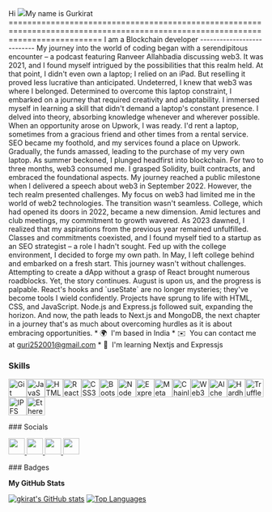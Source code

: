 Hi ![](https://user-images.githubusercontent.com/18350557/176309783-0785949b-9127-417c-8b55-ab5a4333674e.gif)My name is Gurkirat ================================================================================================================================  I am a Blockchain developer ---------------------------  My journey into the world of coding began with a serendipitous encounter – a podcast featuring Ranveer Allahbadia discussing web3. It was 2021, and I found myself intrigued by the possibilities that this realm held. At that point, I didn't even own a laptop; I relied on an iPad. But reselling it proved less lucrative than anticipated. Undeterred, I knew that web3 was where I belonged. Determined to overcome this laptop constraint, I embarked on a journey that required creativity and adaptability. I immersed myself in learning a skill that didn't demand a laptop's constant presence. I delved into theory, absorbing knowledge whenever and wherever possible. When an opportunity arose on Upwork, I was ready. I'd rent a laptop, sometimes from a gracious friend and other times from a rental service. SEO became my foothold, and my services found a place on Upwork. Gradually, the funds amassed, leading to the purchase of my very own laptop. As summer beckoned, I plunged headfirst into blockchain. For two to three months, web3 consumed me. I grasped Solidity, built contracts, and embraced the foundational aspects. My journey reached a public milestone when I delivered a speech about web3 in September 2022. However, the tech realm presented challenges. My focus on web3 had limited me in the world of web2 technologies. The transition wasn't seamless. College, which had opened its doors in 2022, became a new dimension. Amid lectures and club meetings, my commitment to growth wavered. As 2023 dawned, I realized that my aspirations from the previous year remained unfulfilled. Classes and commitments coexisted, and I found myself tied to a startup as an SEO strategist – a role I hadn't sought. Fed up with the college environment, I decided to forge my own path. In May, I left college behind and embarked on a fresh start. This journey wasn't without challenges. Attempting to create a dApp without a grasp of React brought numerous roadblocks. Yet, the story continues. August is upon us, and the progress is palpable. React's hooks and \`useState\` are no longer mysteries; they've become tools I wield confidently. Projects have sprung to life with HTML, CSS, and JavaScript. Node.js and Express.js followed suit, expanding the horizon. And now, the path leads to Next.js and MongoDB, the next chapter in a journey that's as much about overcoming hurdles as it is about embracing opportunities.  * 🌍  I'm based in India * ✉️  You can contact me at [guri252001@gmail.com](mailto:guri252001@gmail.com) * 🧠  I'm learning Nextjs and Expressjs

### Skills  

<p align="left"> <a href="https://git-scm.com/" target="_blank" rel="noreferrer"><img src="https://raw.githubusercontent.com/danielcranney/readme-generator/main/public/icons/skills/git-colored.svg" width="36" height="36" alt="Git" /></a><a href="https://developer.mozilla.org/en-US/docs/Web/JavaScript" target="_blank" rel="noreferrer"><img src="https://raw.githubusercontent.com/danielcranney/readme-generator/main/public/icons/skills/javascript-colored.svg" width="36" height="36" alt="JavaScript" /></a><a href="https://developer.mozilla.org/en-US/docs/Glossary/HTML5" target="_blank" rel="noreferrer"><img src="https://raw.githubusercontent.com/danielcranney/readme-generator/main/public/icons/skills/html5-colored.svg" width="36" height="36" alt="HTML5" /></a><a href="https://reactjs.org/" target="_blank" rel="noreferrer"><img src="https://raw.githubusercontent.com/danielcranney/readme-generator/main/public/icons/skills/react-colored.svg" width="36" height="36" alt="React" /></a><a href="https://www.w3.org/TR/CSS/#css" target="_blank" rel="noreferrer"><img src="https://raw.githubusercontent.com/danielcranney/readme-generator/main/public/icons/skills/css3-colored.svg" width="36" height="36" alt="CSS3" /></a><a href="https://getbootstrap.com/" target="_blank" rel="noreferrer"><img src="https://raw.githubusercontent.com/danielcranney/readme-generator/main/public/icons/skills/bootstrap-colored.svg" width="36" height="36" alt="Bootstrap" /></a><a href="https://nodejs.org/en/" target="_blank" rel="noreferrer"><img src="https://raw.githubusercontent.com/danielcranney/readme-generator/main/public/icons/skills/nodejs-colored.svg" width="36" height="36" alt="NodeJS" /></a><a href="https://expressjs.com/" target="_blank" rel="noreferrer"><img src="https://raw.githubusercontent.com/danielcranney/readme-generator/main/public/icons/skills/express-colored.svg" width="36" height="36" alt="Express" /></a><a href="https://metamask.io/" target="_blank" rel="noreferrer"><img src="https://raw.githubusercontent.com/danielcranney/readme-generator/main/public/icons/skills/metamask-colored.svg" width="36" height="36" alt="MetaMask" /></a><a href="https://chain.link/" target="_blank" rel="noreferrer"><img src="https://raw.githubusercontent.com/danielcranney/readme-generator/main/public/icons/skills/chainlink-colored.svg" width="36" height="36" alt="Chainlink" /></a><a href="https://web3js.readthedocs.io/en/v1.7.1/#" target="_blank" rel="noreferrer"><img src="https://raw.githubusercontent.com/danielcranney/readme-generator/main/public/icons/skills/web3js-colored.svg" width="36" height="36" alt="Web3Js" /></a><a href="https://docs.alchemy.com/alchemy/documentation/alchemy-web3" target="_blank" rel="noreferrer"><img src="https://raw.githubusercontent.com/danielcranney/readme-generator/main/public/icons/skills/alchemy-colored.svg" width="36" height="36" alt="Alchemy" /></a><a href="https://hardhat.org/" target="_blank" rel="noreferrer"><img src="https://raw.githubusercontent.com/danielcranney/readme-generator/main/public/icons/skills/hardhat-colored.svg" width="36" height="36" alt="Hardhat" /></a><a href="https://trufflesuite.com" target="_blank" rel="noreferrer"><img src="https://raw.githubusercontent.com/danielcranney/readme-generator/main/public/icons/skills/truffle-colored.svg" width="36" height="36" alt="Truffle" /></a><a href="https://ipfs.io/" target="_blank" rel="noreferrer"><img src="https://raw.githubusercontent.com/danielcranney/readme-generator/main/public/icons/skills/ipfs-colored.svg" width="36" height="36" alt="IPFS" /></a><a href="https://ethereum.org/en/" target="_blank" rel="noreferrer"><img src="https://raw.githubusercontent.com/danielcranney/readme-generator/main/public/icons/skills/ethereum-colored.svg" width="36" height="36" alt="Ethereum" /></a> </p> 
 ### Socials  <p align="left"> <a href="https://discord.com/users/guri2969" target="_blank" rel="noreferrer"> <picture> <source media="(prefers-color-scheme: dark)" srcset="undefined" /> <source media="(prefers-color-scheme: light)" srcset="https://raw.githubusercontent.com/danielcranney/readme-generator/main/public/icons/socials/discord.svg" /> <img src="https://raw.githubusercontent.com/danielcranney/readme-generator/main/public/icons/socials/discord.svg" width="32" height="32" /> </picture> </a> <a href="https://www.github.com/gkirat" target="_blank" rel="noreferrer"> <picture> <source media="(prefers-color-scheme: dark)" srcset="https://raw.githubusercontent.com/danielcranney/readme-generator/main/public/icons/socials/github-dark.svg" /> <source media="(prefers-color-scheme: light)" srcset="https://raw.githubusercontent.com/danielcranney/readme-generator/main/public/icons/socials/github.svg" /> <img src="https://raw.githubusercontent.com/danielcranney/readme-generator/main/public/icons/socials/github.svg" width="32" height="32" /> </picture> </a> <a href="https://www.linkedin.com/in/gurkirat-singh-4b0652222" target="_blank" rel="noreferrer"> <picture> <source media="(prefers-color-scheme: dark)" srcset="undefined" /> <source media="(prefers-color-scheme: light)" srcset="https://raw.githubusercontent.com/danielcranney/readme-generator/main/public/icons/socials/linkedin.svg" /> <img src="https://raw.githubusercontent.com/danielcranney/readme-generator/main/public/icons/socials/linkedin.svg" width="32" height="32" /> </picture> </a> <a href="https://www.x.com/guri2657?s=21" target="_blank" rel="noreferrer"> <picture> <source media="(prefers-color-scheme: dark)" srcset="https://raw.githubusercontent.com/danielcranney/readme-generator/main/public/icons/socials/twitter-dark.svg" /> <source media="(prefers-color-scheme: light)" srcset="https://raw.githubusercontent.com/danielcranney/readme-generator/main/public/icons/socials/twitter.svg" /> <img src="https://raw.githubusercontent.com/danielcranney/readme-generator/main/public/icons/socials/twitter.svg" width="32" height="32" /> </picture> </a></p>
### Badges

<b>My GitHub Stats</b>

<a href="http://www.github.com/gkirat"><img src="https://github-readme-stats.vercel.app/api?username=gkirat&show_icons=true&hide=&count_private=true&title_color=ef4444&text_color=444e59&icon_color=0891b2&bg_color=000000&hide_border=true&show_icons=true" alt="gkirat's GitHub stats" /></a>
<a href="https://github.com/gkirat" align="left"><img src="https://github-readme-stats.vercel.app/api/top-langs/?username=gkirat&langs_count=10&title_color=ef4444&text_color=444e59&icon_color=0891b2&bg_color=000000&hide_border=true&locale=en&custom_title=Top%20%Languages" alt="Top Languages" /></a>
